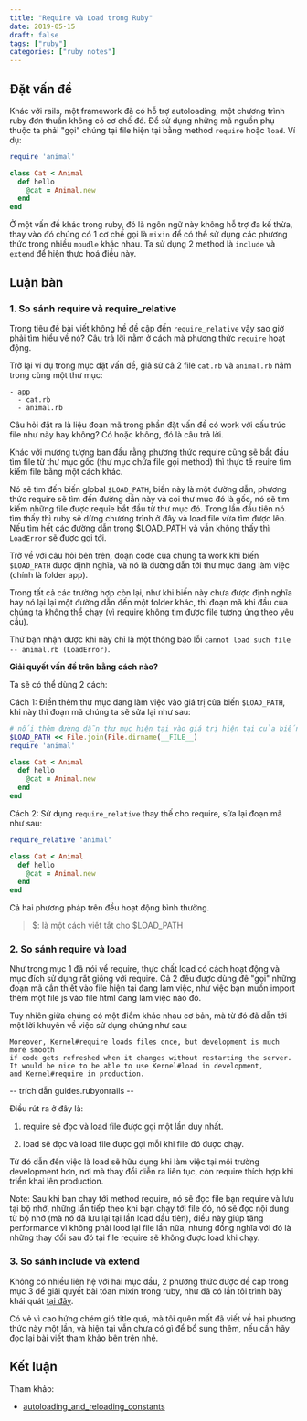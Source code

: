 ```yaml
---
title: "Require và Load trong Ruby"
date: 2019-05-15
draft: false
tags: ["ruby"]
categories: ["ruby notes"]
---
```

## Đặt vấn đề

Khác với rails, một framework đã có hỗ trợ autoloading, một chương trình ruby đơn thuần không có cơ chế đó. Để sử dụng những mã nguồn phụ thuộc ta phải "gọi" chúng tại file hiện tại bằng method `require` hoặc `load`. Ví dụ:  

```ruby
require 'animal'

class Cat < Animal
  def hello
    @cat = Animal.new
  end
end
```

Ở một vấn đề khác trong ruby, đó là ngôn ngữ này không hỗ trợ đa kế thừa, thay vào đó chúng có 1 cơ chế gọi là `mixin` để có thể sử dụng các phương thức trong nhiều `moudle` khác nhau. Ta sử dụng 2 method là `include` và `extend` để hiện thực hoá điều này.

## Luận bàn

### 1. So sánh require và require_relative

Trong tiêu đề bài viết không hề đề cập đến `require_relative` vậy sao giờ phải tìm hiểu về nó? Câu trả lời nằm ở cách mà phương thức `require` hoạt động.   

Trở lại ví dụ trong mục đặt vấn đề, giả sử cả 2 file `cat.rb` và `animal.rb` nằm trong cùng một thư mục:  

```
- app
  - cat.rb
  - animal.rb
```

Câu hỏi đặt ra là liệu đoạn mã trong phần đặt vấn đề có work với cấu trúc file như này hay không? Có hoặc không, đó là câu trả lời.  

Khác với mường tượng ban đầu rằng phương thức require cũng sẽ bắt đầu tìm file từ thư mục gốc (thư mục chứa file gọi method) thì thực tế reuire tìm kiếm file bằng một cách khác.  

Nó sẽ tìm đến biến global `$LOAD_PATH`, biến này là một đường dẫn, phương thức require sẽ tìm đến đường dẫn này và coi thư mục đó là gốc, nó sẽ tìm kiếm những file được requỉe bắt đầu từ thư mục đó. Trong lần đầu tiên nó tìm thấy thì ruby sẽ dừng chương trình ở đây và load file vừa tìm được lên. Nếu tìm hết các đường dẫn trong $LOAD_PATH và vẫn không thấy thì `LoadError` sẽ được gọi tới.  

Trở về với câu hỏi bên trên, đoạn code của chúng ta work khi biến `$LOAD_PATH` được định nghĩa, và nó là đường dẫn tới thư mục đang làm việc (chính là folder app).  

Trong tất cả các trường hợp còn lại, như khi biến này chưa được định nghĩa hay nó lại lại một đường dẫn đến một folder khác, thì đoạn mã khi đầu của chúng ta không thể chạy (vì require không tìm được file tương ứng theo yêu cầu).  

Thứ bạn nhận được khi này chỉ là một thông báo lỗi `cannot load such file -- animal.rb (LoadError)`.  

**Giải quyết vấn đề trên bằng cách nào?**  

Ta sẽ có thể dùng 2 cách:  

Cách 1: Điền thêm thư mục đang làm việc vào giá trị của biến `$LOAD_PATH`, khi này thì đoạn mã chúng ta sẽ sửa lại như sau:  

```ruby
# nối thêm đường dẫn thư mục hiện tại vào giá trị hiện tại của biến $LOAD_PATH
$LOAD_PATH << File.join(File.dirname(__FILE__)
require 'animal'

class Cat < Animal
  def hello
    @cat = Animal.new
  end
end
```

Cách 2: Sử dụng `require_relative` thay thế cho require, sửa lại đoạn mã như sau:  

```ruby
require_relative 'animal'

class Cat < Animal
  def hello
    @cat = Animal.new
  end
end
```

Cả hai phương pháp trên đều hoạt động bình thường.  

> $: là một cách viết tắt cho $LOAD_PATH  

### 2. So sánh require và load

Như trong mục 1 đã nói vể require, thực chất load có cách hoạt động và mục đích sử dụng rất giống với require. Cả 2 đều được dùng đê "gọi" những đoạn mã cần thiết vào file hiện tại đang làm việc, như việc bạn muốn import thêm một file js vào file html đang làm việc nào đó.  

Tuy nhiên giữa chúng có một điểm khác nhau cơ bản, mà từ đó đã dẫn tới một lời khuyên về việc sử dụng chúng như sau:  

```
Moreover, Kernel#require loads files once, but development is much more smooth 
if code gets refreshed when it changes without restarting the server.
It would be nice to be able to use Kernel#load in development, 
and Kernel#require in production.
```

-- trích dẫn guides.rubyonrails --  

Điều rút ra ở đây là:  

1. require sẽ đọc và load file được gọi một lần duy nhất.

2. load sẽ đọc và load file được gọi mỗi khi file đó được chạy.

Từ đó dẫn đến việc là load sẽ hữu dụng khi làm việc tại môi trường development hơn, nơi mà thay đổi diễn ra liên tục, còn require thích hợp khi triển khai lên production.

Note: Sau khi bạn chạy tới method require, nó sẽ đọc file bạn require và lưu tại bộ nhớ, những lần tiếp theo khi bạn chạy tới file đó, nó sẽ đọc nội dung từ bộ nhớ (mà nó đã lưu lại tại lần load đầu tiên), điều này giúp tăng performance vì không phải lood lại file lần nữa, nhưng đồng nghĩa với đó là những thay đổi sau đó tại file require sẽ không được load khi chạy.  

### 3. So sánh include và extend

Không có nhiều liên hệ với hai mục đầu, 2 phương thức được đề cập trong mục 3 để giải quyết bài tóan mixin trong ruby, như đã có lần tôi trình bày khái quát [tại đây](https://hdchinh.com/ruby/2019/02/24/ruby-method-lookup.html).  

Có vẻ vì cao hứng chém gió title quá, mà tôi quên mất đã viết về hai phương thức này một lần, và hiện tại vẫn chưa có gì để bổ sung thêm, nếu cần hãy đọc lại bài viết tham khảo bên trên nhé.  

## Kết luận

Tham khảo:  

- [autoloading_and_reloading_constants](https://guides.rubyonrails.org/autoloading_and_reloading_constants.html)
